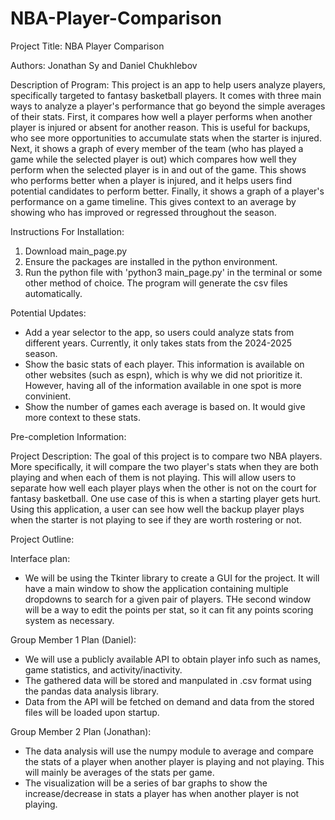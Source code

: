 # NBA-Player-Comparison
Project Title: NBA Player Comparison

Authors: Jonathan Sy and Daniel Chukhlebov

Description of Program:
This project is an app to help users analyze players, specifically targeted to fantasy basketball players. It comes with three main ways to analyze a player's performance that go beyond the simple averages of their stats. First, it compares how well a player performs when another player is injured or absent for another reason. This is useful for backups, who see more opportunities to accumulate stats when the starter is injured. Next, it shows a graph of every member of the team (who has played a game while the selected player is out) which compares how well they perform when the selected player is in and out of the game. This shows who performs better when a player is injured, and it helps users find potential candidates to perform better. Finally, it shows a graph of a player's performance on a game timeline. This gives context to an average by showing who has improved or regressed throughout the season.

Instructions For Installation:
1. Download main_page.py
2. Ensure the packages are installed in the python environment.
3. Run the python file with 'python3 main_page.py' in the terminal or some other method of choice. The program will generate the csv files automatically.

Potential Updates:
- Add a year selector to the app, so users could analyze stats from different years. Currently, it only takes stats from the 2024-2025 season.
- Show the basic stats of each player. This information is available on other websites (such as espn), which is why we did not prioritize it. However, having all of the information available in one spot is more convinient.
- Show the number of games each average is based on. It would give more context to these stats.




Pre-completion Information:

Project Description:
The goal of this project is to compare two NBA players. More specifically, it will compare the two player's stats when they are both playing and when each of them is not playing. This will allow users to separate how well each player plays when the other is not on the court for fantasy basketball. One use case of this is when a starting player gets hurt. Using this application, a user can see how well the backup player plays when the starter is not playing to see if they are worth rostering or not. 

Project Outline:

Interface plan:
- We will be using the Tkinter library to create a GUI for the project. It will have a main window to show the application containing multiple dropdowns to search for a given pair of players. THe second window will be a way to edit the points per stat, so it can fit any points scoring system as necessary.

Group Member 1 Plan (Daniel):
- We will use a publicly available API to obtain player info such as names, game statistics, and activity/inactivity.
- The gathered data will be stored and manpulated in .csv format using the pandas data analysis library.
- Data from the API will be fetched on demand and data from the stored files will be loaded upon startup.

Group Member 2 Plan (Jonathan):
- The data analysis will use the numpy module to average and compare the stats of a player when another player is playing and not playing. This will mainly be averages of the stats per game.
- The visualization will be a series of bar graphs to show the increase/decrease in stats a player has when another player is not playing.
